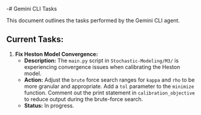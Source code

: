
-# Gemini CLI Tasks

This document outlines the tasks performed by the Gemini CLI agent.

## Current Tasks:

1.  **Fix Heston Model Convergence:**
    *   **Description:** The `main.py` script in `Stochastic-Modeling/M3/` is experiencing convergence issues when calibrating the Heston model.
    *   **Action:** Adjust the `brute` force search ranges for `kappa` and `rho` to be more granular and appropriate. Add a `tol` parameter to the `minimize` function. Comment out the print statement in `calibration_objective` to reduce output during the brute-force search.
    *   **Status:** In progress.
